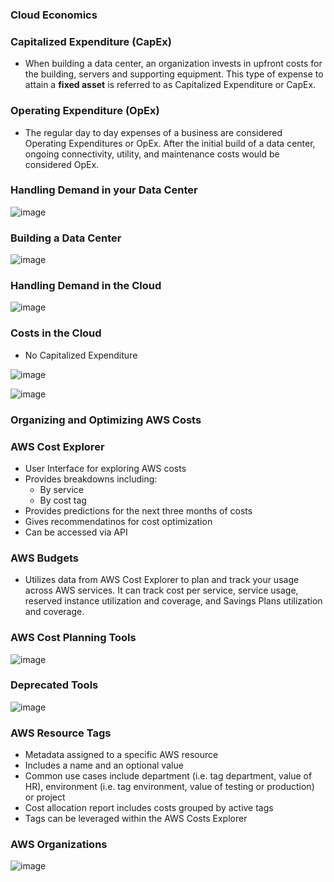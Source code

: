 ### Cloud Economics

### Capitalized Expenditure (CapEx)

* When building a data center, an organization invests in upfront costs for the building, servers and supporting equipment. This type of expense to attain a **fixed asset** is referred to as Capitalized Expenditure or CapEx.

### Operating Expenditure (OpEx)

* The regular day to day expenses of a business are considered Operating Expenditures or OpEx. After the initial build of a data center, ongoing connectivity, utility, and maintenance costs would be considered OpEx.

### Handling Demand in your Data Center

![image](https://user-images.githubusercontent.com/114364831/212147534-e4a01ba1-537e-4a6b-afe8-1338ed4e2009.png)

### Building a Data Center

![image](https://user-images.githubusercontent.com/114364831/212147648-5e59ec6b-ba8d-4cf5-8c12-b9f3750312cc.png)

### Handling Demand in the Cloud

![image](https://user-images.githubusercontent.com/114364831/212147733-dbadd360-1c16-44b8-a87f-240e02797049.png)

### Costs in the Cloud

* No Capitalized Expenditure

![image](https://user-images.githubusercontent.com/114364831/212147831-0a09f3d5-d2d7-4fe3-9d3c-8bef8213202d.png)

![image](https://user-images.githubusercontent.com/114364831/212148396-fe753fe3-0081-424e-857b-33b9294d15de.png)

### Organizing and Optimizing AWS Costs

### AWS Cost Explorer

* User Interface for exploring AWS costs
* Provides breakdowns including:
  * By service
  * By cost tag
* Provides predictions for the next three months of costs
* Gives recommendatinos for cost optimization
* Can be accessed via API

### AWS Budgets

* Utilizes data from AWS Cost Explorer to plan and track your usage across AWS services. It can track cost per service, service usage, reserved instance utilization and coverage, and Savings Plans utilization and coverage.

### AWS Cost Planning Tools

![image](https://user-images.githubusercontent.com/114364831/212149382-4d93cd4d-7be0-4c97-a94d-5b4afb3471ce.png)

### Deprecated Tools

![image](https://user-images.githubusercontent.com/114364831/212149503-ab667d07-caeb-4148-8066-48e2b8a001e0.png)

### AWS Resource Tags

* Metadata assigned to a specific AWS resource
* Includes a name and an optional value
* Common use cases include department (i.e. tag department, value of HR), environment (i.e. tag environment, value of testing or production) or project
* Cost allocation report includes costs grouped by active tags
* Tags can be leveraged within the AWS Costs Explorer

### AWS Organizations

![image](https://user-images.githubusercontent.com/114364831/212150300-e36338ab-9f8b-4fc2-82ea-15ae29c2b9fa.png)

